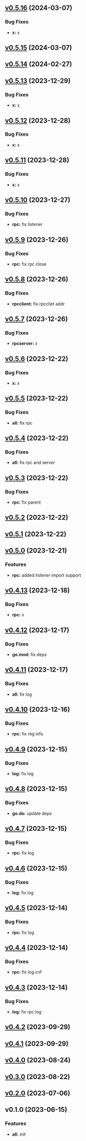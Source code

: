 
<a name="v0.5.16"></a>
## [v0.5.16](https://8.140.161.172/wangsb/wgateway/compare/v0.5.15...v0.5.16) (2024-03-07)

### Bug Fixes

* **x:** x


<a name="v0.5.15"></a>
## [v0.5.15](https://8.140.161.172/wangsb/wgateway/compare/v0.5.14...v0.5.15) (2024-03-07)


<a name="v0.5.14"></a>
## [v0.5.14](https://8.140.161.172/wangsb/wgateway/compare/v0.5.13...v0.5.14) (2024-02-27)


<a name="v0.5.13"></a>
## [v0.5.13](https://8.140.161.172/wangsb/wgateway/compare/v0.5.12...v0.5.13) (2023-12-29)

### Bug Fixes

* **x:** x


<a name="v0.5.12"></a>
## [v0.5.12](https://8.140.161.172/wangsb/wgateway/compare/v0.5.11...v0.5.12) (2023-12-28)

### Bug Fixes

* **x:** x


<a name="v0.5.11"></a>
## [v0.5.11](https://8.140.161.172/wangsb/wgateway/compare/v0.5.10...v0.5.11) (2023-12-28)

### Bug Fixes

* **x:** x


<a name="v0.5.10"></a>
## [v0.5.10](https://8.140.161.172/wangsb/wgateway/compare/v0.5.9...v0.5.10) (2023-12-27)

### Bug Fixes

* **rpc:** fix listener


<a name="v0.5.9"></a>
## [v0.5.9](https://8.140.161.172/wangsb/wgateway/compare/v0.5.8...v0.5.9) (2023-12-26)

### Bug Fixes

* **rpc:** fix rpc close


<a name="v0.5.8"></a>
## [v0.5.8](https://8.140.161.172/wangsb/wgateway/compare/v0.5.7...v0.5.8) (2023-12-26)

### Bug Fixes

* **rpcclient:** fix rpccliet addr


<a name="v0.5.7"></a>
## [v0.5.7](https://8.140.161.172/wangsb/wgateway/compare/v0.5.6...v0.5.7) (2023-12-26)

### Bug Fixes

* **rpcserver:** x


<a name="v0.5.6"></a>
## [v0.5.6](https://8.140.161.172/wangsb/wgateway/compare/v0.5.5...v0.5.6) (2023-12-22)

### Bug Fixes

* **x:** x


<a name="v0.5.5"></a>
## [v0.5.5](https://8.140.161.172/wangsb/wgateway/compare/v0.5.4...v0.5.5) (2023-12-22)

### Bug Fixes

* **all:** fix rpc


<a name="v0.5.4"></a>
## [v0.5.4](https://8.140.161.172/wangsb/wgateway/compare/v0.5.3...v0.5.4) (2023-12-22)

### Bug Fixes

* **all:** fix rpc and server


<a name="v0.5.3"></a>
## [v0.5.3](https://8.140.161.172/wangsb/wgateway/compare/v0.5.2...v0.5.3) (2023-12-22)

### Bug Fixes

* **rpc:** fix parent


<a name="v0.5.2"></a>
## [v0.5.2](https://8.140.161.172/wangsb/wgateway/compare/v0.5.1...v0.5.2) (2023-12-22)


<a name="v0.5.1"></a>
## [v0.5.1](https://8.140.161.172/wangsb/wgateway/compare/v0.5.0...v0.5.1) (2023-12-22)


<a name="v0.5.0"></a>
## [v0.5.0](https://8.140.161.172/wangsb/wgateway/compare/v0.4.13...v0.5.0) (2023-12-21)

### Features

* **rpc:** added listener import support


<a name="v0.4.13"></a>
## [v0.4.13](https://8.140.161.172/wangsb/wgateway/compare/v0.4.12...v0.4.13) (2023-12-18)

### Bug Fixes

* **rpc:** x


<a name="v0.4.12"></a>
## [v0.4.12](https://8.140.161.172/wangsb/wgateway/compare/v0.4.11...v0.4.12) (2023-12-17)

### Bug Fixes

* **go.mod:** fix deps


<a name="v0.4.11"></a>
## [v0.4.11](https://8.140.161.172/wangsb/wgateway/compare/v0.4.10...v0.4.11) (2023-12-17)

### Bug Fixes

* **all:** fix log


<a name="v0.4.10"></a>
## [v0.4.10](https://8.140.161.172/wangsb/wgateway/compare/v0.4.9...v0.4.10) (2023-12-16)

### Bug Fixes

* **rpc:** fix reg info


<a name="v0.4.9"></a>
## [v0.4.9](https://8.140.161.172/wangsb/wgateway/compare/v0.4.8...v0.4.9) (2023-12-15)

### Bug Fixes

* **log:** fix log


<a name="v0.4.8"></a>
## [v0.4.8](https://8.140.161.172/wangsb/wgateway/compare/v0.4.7...v0.4.8) (2023-12-15)

### Bug Fixes

* **go.do:** update deps


<a name="v0.4.7"></a>
## [v0.4.7](https://8.140.161.172/wangsb/wgateway/compare/v0.4.6...v0.4.7) (2023-12-15)

### Bug Fixes

* **rpc:** fix log


<a name="v0.4.6"></a>
## [v0.4.6](https://8.140.161.172/wangsb/wgateway/compare/v0.4.5...v0.4.6) (2023-12-15)

### Bug Fixes

* **log:** fix log


<a name="v0.4.5"></a>
## [v0.4.5](https://8.140.161.172/wangsb/wgateway/compare/v0.4.4...v0.4.5) (2023-12-14)

### Bug Fixes

* **rpc:** fix log


<a name="v0.4.4"></a>
## [v0.4.4](https://8.140.161.172/wangsb/wgateway/compare/v0.4.3...v0.4.4) (2023-12-14)

### Bug Fixes

* **rpc:** fix log cnf


<a name="v0.4.3"></a>
## [v0.4.3](https://8.140.161.172/wangsb/wgateway/compare/v0.4.2...v0.4.3) (2023-12-14)

### Bug Fixes

* **log:** fix rpc log


<a name="v0.4.2"></a>
## [v0.4.2](https://8.140.161.172/wangsb/wgateway/compare/v0.4.1...v0.4.2) (2023-09-29)


<a name="v0.4.1"></a>
## [v0.4.1](https://8.140.161.172/wangsb/wgateway/compare/v0.4.0...v0.4.1) (2023-09-29)


<a name="v0.4.0"></a>
## [v0.4.0](https://8.140.161.172/wangsb/wgateway/compare/v0.3.0...v0.4.0) (2023-08-24)


<a name="v0.3.0"></a>
## [v0.3.0](https://8.140.161.172/wangsb/wgateway/compare/v0.2.0...v0.3.0) (2023-08-22)


<a name="v0.2.0"></a>
## [v0.2.0](https://8.140.161.172/wangsb/wgateway/compare/v0.1.0...v0.2.0) (2023-07-06)


<a name="v0.1.0"></a>
## v0.1.0 (2023-06-15)

### Features

* **all:** init

